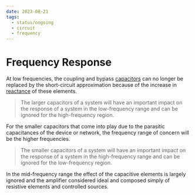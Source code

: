 ```yaml
---
date: 2023-08-21
tags:
  - status/ongoing
  - circuit
  - frequency
---
```


# Frequency Response

At low frequencies, the coupling and bypass [capacitors](48507115.md) can no longer be replaced by the short-circuit approximation because of the increase in [reactance](45a5fbef.md) of these elements.

> The larger capacitors of a system will have an important impact on the response of a system in the low-frequency range and can be ignored for the high-frequency region.

For the smaller capacitors that come into play due to the parasitic capacitances of the device or network, the frequency range of concern will be the higher frequencies.

> The smaller capacitors of a system will have an important impact on the response of a system in the high-frequency range and can be ignored for the low-frequency region.

In the mid-frequency range the effect of the capacitive elements is largely ignored and the amplifier considered ideal and composed simply of resistive elements and controlled sources.
